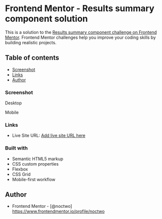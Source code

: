 # Frontend Mentor - Results summary component solution

This is a solution to the [Results summary component challenge on Frontend Mentor](https://www.frontendmentor.io/challenges/results-summary-component-CE_K6s0maV). Frontend Mentor challenges help you improve your coding skills by building realistic projects. 

## Table of contents

- [Screenshot](#screenshot)
- [Links](#links)
- [Author](#author)




### Screenshot

Desktop

Mobile


### Links

- Live Site URL: [Add live site URL here](https://your-live-site-url.com)


### Built with

- Semantic HTML5 markup
- CSS custom properties
- Flexbox
- CSS Grid
- Mobile-first workflow



## Author

- Frontend Mentor - [@noctwo] https://www.frontendmentor.io/profile/noctwo